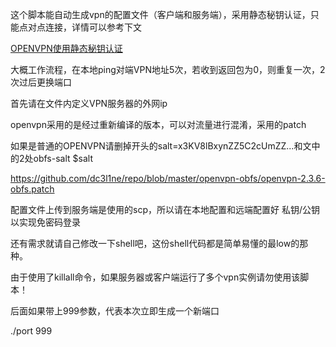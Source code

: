 这个脚本能自动生成vpn的配置文件（客户端和服务端），采用静态秘钥认证，只能点对点连接，详情可以参考下文

[OPENVPN使用静态秘钥认证](https://185.es/2015/09/openvpn%E4%BD%BF%E7%94%A8%E9%9D%99%E6%80%81%E7%A7%98%E9%92%A5%E8%AE%A4%E8%AF%81.html)

大概工作流程，在本地ping对端VPN地址5次，若收到返回包为0，则重复一次，2次过后更换端口

首先请在文件内定义VPN服务器的外网ip

openvpn采用的是经过重新编译的版本，可以对流量进行混淆，采用的patch

如果是普通的OPENVPN请删掉开头的salt=x3KV8lBxynZZ5C2cUmZZ...和文中的2处obfs-salt $salt

https://github.com/dc3l1ne/repo/blob/master/openvpn-obfs/openvpn-2.3.6-obfs.patch

配置文件上传到服务端是使用的scp，所以请在本地配置和远端配置好 私钥/公钥 以实现免密码登录

还有需求就请自己修改一下shell吧，这份shell代码都是简单易懂的最low的那种。

由于使用了killall命令，如果服务器或客户端运行了多个vpn实例请勿使用该脚本！

后面如果带上999参数，代表本次立即生成一个新端口

./port 999
